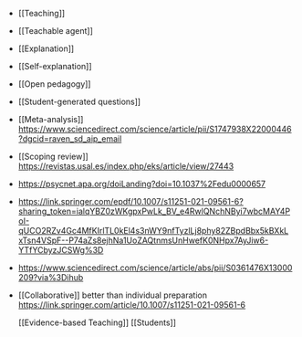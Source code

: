 - [[Teaching]]
- [[Teachable agent]]
- [[Explanation]]
- [[Self-explanation]]
- [[Open pedagogy]]
- [[Student-generated questions]]
- [[Meta-analysis]] https://www.sciencedirect.com/science/article/pii/S1747938X22000446?dgcid=raven_sd_aip_email
- [[Scoping review]] https://revistas.usal.es/index.php/eks/article/view/27443
- https://psycnet.apa.org/doiLanding?doi=10.1037%2Fedu0000657
- https://link.springer.com/epdf/10.1007/s11251-021-09561-6?sharing_token=ialqYBZ0zWKgpxPwLk_BV_e4RwlQNchNByi7wbcMAY4PoI-qUCO2RZv4Gc4MfKIrlTL0kEl4s3nWY9nfTyzlLj8phy82ZBpdBbx5kBXkLxTsn4VSpF--P74aZs8ejhNa1UoZAQtnmsUnHwefK0NHpx7AyJiw6-YTfYCbyzJCSWg%3D
- https://www.sciencedirect.com/science/article/abs/pii/S0361476X13000209?via%3Dihub
- [[Collaborative]] better than individual preparation https://link.springer.com/article/10.1007/s11251-021-09561-6
  
  [[Evidence-based Teaching]] [[Students]]